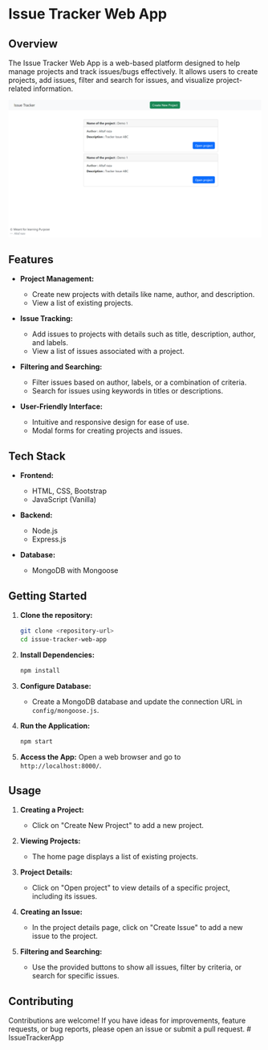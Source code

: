 # Issue Tracker Web App

## Overview

The Issue Tracker Web App is a web-based platform designed to help manage projects and track issues/bugs effectively. It allows users to create projects, add issues, filter and search for issues, and visualize project-related information.

![Screenshot.png](Screenshot.png)

## Features

- **Project Management:**

  - Create new projects with details like name, author, and description.
  - View a list of existing projects.

- **Issue Tracking:**

  - Add issues to projects with details such as title, description, author, and labels.
  - View a list of issues associated with a project.

- **Filtering and Searching:**

  - Filter issues based on author, labels, or a combination of criteria.
  - Search for issues using keywords in titles or descriptions.

- **User-Friendly Interface:**
  - Intuitive and responsive design for ease of use.
  - Modal forms for creating projects and issues.

## Tech Stack

- **Frontend:**

  - HTML, CSS, Bootstrap
  - JavaScript (Vanilla)

- **Backend:**

  - Node.js
  - Express.js

- **Database:**
  - MongoDB with Mongoose

## Getting Started

1. **Clone the repository:**

   ```bash
   git clone <repository-url>
   cd issue-tracker-web-app
   ```

2. **Install Dependencies:**

   ```bash
   npm install
   ```

3. **Configure Database:**

   - Create a MongoDB database and update the connection URL in `config/mongoose.js`.

4. **Run the Application:**

   ```bash
   npm start
   ```

5. **Access the App:**
   Open a web browser and go to `http://localhost:8000/`.

## Usage

1. **Creating a Project:**

   - Click on "Create New Project" to add a new project.

2. **Viewing Projects:**

   - The home page displays a list of existing projects.

3. **Project Details:**

   - Click on "Open project" to view details of a specific project, including its issues.

4. **Creating an Issue:**

   - In the project details page, click on "Create Issue" to add a new issue to the project.

5. **Filtering and Searching:**
   - Use the provided buttons to show all issues, filter by criteria, or search for specific issues.

## Contributing

Contributions are welcome! If you have ideas for improvements, feature requests, or bug reports, please open an issue or submit a pull request.
#   I s s u e T r a c k e r A p p 
 
 